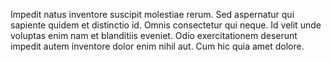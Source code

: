 Impedit natus inventore suscipit molestiae rerum. Sed aspernatur qui sapiente quidem et distinctio id. Omnis consectetur qui neque. Id velit unde voluptas enim nam et blanditiis eveniet. Odio exercitationem deserunt impedit autem inventore dolor enim nihil aut. Cum hic quia amet dolore.